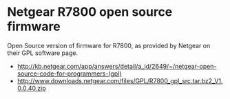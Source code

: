 # Netgear R7800 open source firmware

Open Source version of firmware for R7800, as provided by Netgear on their GPL software page.

* http://kb.netgear.com/app/answers/detail/a_id/2649/~/netgear-open-source-code-for-programmers-(gpl)
* http://www.downloads.netgear.com/files/GPL/R7800_gpl_src.tar.bz2_V1.0.0.40.zip
